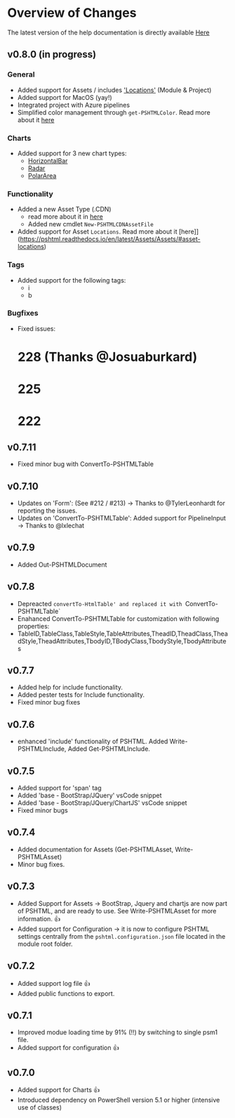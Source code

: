 # Overview of Changes

The latest version of the help documentation is directly available [Here](https://pshtml.readthedocs.io/en/latest/)

## v0.8.0 (in progress)

### General
- Added support for Assets / includes ['Locations'](https://pshtml.readthedocs.io/en/latest/Locations/Locations/) (Module & Project)
- Added support for MacOS (yay!)
- Integrated project with Azure pipelines
- Simplified color management through `get-PSHTMLColor`. Read more about it [here](https://pshtml.readthedocs.io/en/latest/Colors/Colors/)

### Charts 
- Added support for 3 new chart types:
    - [HorizontalBar](https://pshtml.readthedocs.io/en/latest/Charts/charts.horizontalBar/)
    - [Radar](https://pshtml.readthedocs.io/en/latest/Charts/Charts.Radar/)
    - [PolarArea](https://pshtml.readthedocs.io/en/latest/Charts/Charts.PolarArea/)

### Functionality
- Added a new Asset Type (.CDN)
    - read more about it in [here](https://pshtml.readthedocs.io/en/latest/Assets/Assets/#asset-type-cdn)
    - Added new cmdlet `New-PSHTMLCDNAssetFile`
- Added support for Asset `Locations`. Read more about it [here]](https://pshtml.readthedocs.io/en/latest/Assets/Assets/#asset-locations)

### Tags

- Added support for the following tags:
    - i
    - b

### Bugfixes

- Fixed issues:
    # 228 (Thanks @Josuaburkard)
    # 225
    # 222

## v0.7.11
- Fixed minor bug with ConvertTo-PSHTMLTable

## v0.7.10
- Updates on 'Form': (See #212 / #213) -> Thanks to @TylerLeonhardt for reporting the issues.
- Updates on 'ConvertTo-PSHTMLTable': Added support for PipelineInput -> Thanks to @lxlechat

## v0.7.9
- Added Out-PSHTMLDocument

## v0.7.8
- Depreacted `convertTo-HtmlTable' and replaced it with `ConvertTo-PSHTMLTable`
- Enahanced ConvertTo-PSHTMLTable for customization with following properties: 
- TableID,TableClass,TableStyle,TableAttributes,TheadID,TheadClass,TheadStyle,TheadAttributes,TbodyID,TBodyClass,TbodyStyle,TbodyAttributes

## v0.7.7
- Added help for include functionality.
- Added pester tests for Include functionality. 
- Fixed minor bug fixes

## v0.7.6
- enhanced 'include' functionality of PSHTML. Added Write-PSHTMLInclude, Added Get-PSHTMLInclude. 

## v0.7.5
- Added support for 'span' tag
- Added 'base - BootStrap/JQuery' vsCode snippet
- Added 'base - BootStrap/JQuery/ChartJS' vsCode snippet
- Fixed minor bugs


## v0.7.4
- Added documentation for Assets (Get-PSHTMLAsset, Write-PSHTMLAsset)
- Minor bug fixes.

## v0.7.3
- Added Support for Assets -> BootStrap, Jquery and chartjs are now part of PSHTML, and are ready to use. See Write-PSHTMLAsset for more information. 👍
- Added support for Configuration -> it is now to configure PSHTML settings centrally from the ```pshtml.configuration.json``` file located in the module root folder.

## v0.7.2
- Added support log file 👍
- Added public functions to export.

## v0.7.1
- Improved modue loading time by 91% (!!) by switching to single psm1 file.
- Added support for configuration 👍

## v0.7.0
- Added support for Charts 👍
- Introduced dependency on PowerShell version 5.1 or higher (intensive use of classes)



